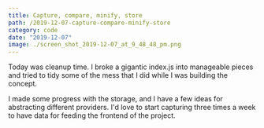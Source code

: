 ```yaml
---
title: Capture, compare, minify, store
path: /2019-12-07-capture-compare-minify-store
category: code
date: "2019-12-07"
image: ./screen_shot_2019-12-07_at_9_48_48_pm.png
---
```


Today was cleanup time. I broke a gigantic index.js into manageable pieces and tried to tidy some of the mess that I did while I was building the concept.

I made some progress with the storage, and I have a few ideas for abstracting different providers. I'd love to start capturing three times a week to have data for feeding the frontend of the project.
